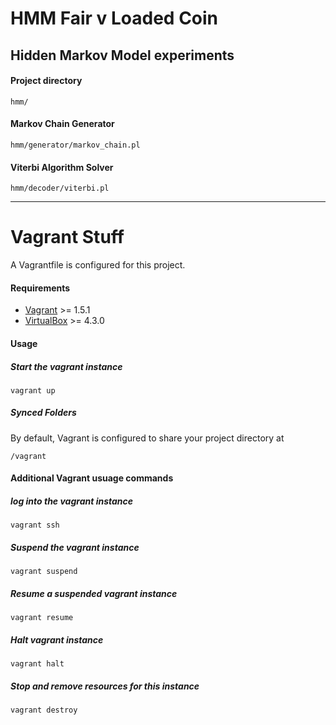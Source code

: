 HMM Fair v Loaded Coin
=====

## Hidden Markov Model experiments


#### Project directory
    hmm/

#### Markov Chain Generator
    hmm/generator/markov_chain.pl

#### Viterbi Algorithm Solver
    hmm/decoder/viterbi.pl

---

Vagrant Stuff
=============

A Vagrantfile is configured for this project.

#### Requirements

* [Vagrant](www.vagrantup.com) >= 1.5.1
* [VirtualBox](www.virtualbox.org) >= 4.3.0

#### Usage

##### Start the vagrant instance
    vagrant up

##### Synced Folders
By default, Vagrant is configured to share your project directory at

    /vagrant

#### Additional Vagrant usuage commands

##### log into the vagrant instance
    vagrant ssh

##### Suspend the vagrant instance
    vagrant suspend

##### Resume a suspended vagrant instance
    vagrant resume

##### Halt vagrant instance
    vagrant halt

##### Stop and remove resources for this instance
    vagrant destroy
